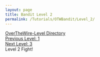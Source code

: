 ```yaml
---
layout: page
title: Bandit Level 2
permalink: /Tutorials/OTWBandit/Level_2/
---
```

[OverTheWire-Level Directory](https://zacvr.github.io/Tutorials/OTWBandit/)
<br/>
[Previous Level: 1](https://zacvr.github.io//Tutorials/OTWBandit/Level_1)
<br/>
[Next Level: 3](https://zacvr.github.io//Tutorials/OTWBandit/Level_3)
<br/>
Level 2 Fight!
